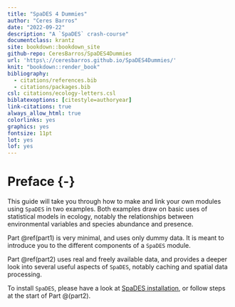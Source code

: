 ```yaml
---
title: "SpaDES 4 Dummies"
author: "Ceres Barros"
date: "2022-09-22"
description: "A `SpaDES` crash-course"
documentclass: krantz
site: bookdown::bookdown_site
github-repo: CeresBarros/SpaDES4Dummies
url: 'https\://ceresbarros.github.io/SpaDES4Dummies/'
knit: "bookdown::render_book"
bibliography:
  - citations/references.bib
  - citations/packages.bib
csl: citations/ecology-letters.csl
biblatexoptions: [citestyle=authoryear]
link-citations: true
always_allow_html: true
colorlinks: yes
graphics: yes
fontsize: 11pt
lot: yes
lof: yes
---
```




# Preface {-}

This guide will take you through how to make and link your own modules using `SpaDES` in two examples. Both examples draw on basic uses of statistical models in ecology, notably the relationships between environmental variables and species abundance and presence. 

Part \@ref(part1) is very minimal, and uses only dummy data. It is meant to introduce you to the different components of a `SpaDES` module.

Part \@ref(part2) uses real and freely available data, and provides a deeper look into several useful aspects of `SpaDES`, notably caching and spatial data processing.

To install `SpaDES`, please have a look at [SpaDES installation](https://github.com/PredictiveEcology/SpaDES/wiki/Installation), or follow steps at the start of Part \@(part2).
